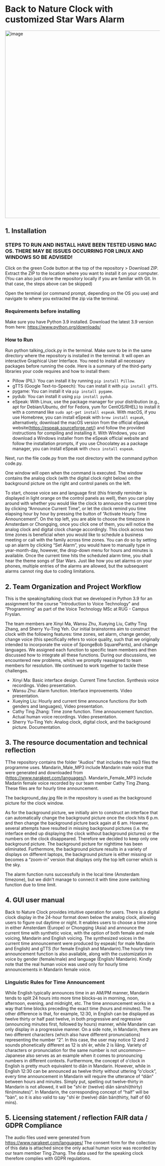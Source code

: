 # Back to Nature Clock with customized Star Wars Alarm ### 


<img width="611" alt="image" src="https://github.com/xuliu15/talking-clock/assets/144012055/2d18094a-1330-4a22-bf95-1cecabaedc98">



## 1. Installation
### STEPS TO RUN AND INSTALL HAVE BEEN TESTED USING MAC OS. THERE MAY BE ISSUES OCCURRING FOR LINUX AND WINDOWS SO BE ADVISED! 

Click on the green Code button at the top of the repository > Download ZIP.
Extract the ZIP to the location where you want to install it on your computer.
(You can also just clone the repository locally if you are familiar with Git. In that case, the steps above can be skipped)

Open the terminal (or command prompt, depending on the OS you use) and navigate to where you extracted the zip via the terminal.

### Requirements before installing  
Make sure you have Python 3.9 installed. Download the latest 3.9 version from here: https://www.python.org/downloads/

### How to Run  
Run python talking_clock.py in the terminal. Make sure to be in the same directory where the repository is installed in the terminal. It will open an interactive Graphical User Interface.
You need to install all necessary packages before running the code. Here is a summary of the third-party libraries your code requires and how to install them:
- Pillow (PIL): You can install it by running `pip install Pillow`.
- gTTS (Google Text-to-Speech): You can install it with `pip install gTTS`.
- pygame: You can install it via `pip install pygame`.
- pydub: You can install it using `pip install pydub`.
- eSpeak: With Linux, use the package manager for your distribution (e.g., apt for Debian/Ubuntu, dnf for Fedora, yum for CentOS/RHEL) to install it with a command like `sudo apt-get install espeak`. With macOS, if you use Homebrew, you can install eSpeak with `brew install espeak`, alternatively, download the macOS version from the official eSpeak website(https://espeak.sourceforge.net/) and follow the provided instructions for compiling and installing it. With Windows, you can download a Windows installer from the eSpeak official website and follow the installation prompts, if you use Chocolatey as a package manager, you can install eSpeak with `choco install espeak`.
  
Next, run the file code.py from the root directory with the command python code.py.

One window will open when the command is executed. The window contains the analog clock (with the digital clock right below) on the background picture on the right and control panels on the left.

To start, choose voice sex and language first (this friendly reminder is displayed in light orange on the control panels as well), then you can play around with whether you would like the clock to announce the current time by clicking “Announce Current Time”, or let the clock remind you time elapsing hour by hour by pressing the button of “Activate Hourly Time Announcement”. On the top left, you are able to choose the timezone in Amsterdam or Chongqing, once you click one of them, you will notice the analog clock and digital clock change accordingly. This clock across two time zones is beneficial when you would like to schedule a business meeting or call with the family across time zones. You can do so by setting up an alarm by clicking “Set Alarm”, you would have to manually type in year-month-day, however, the drop-down menu for hours and minutes is available. Once the current time hits the scheduled alarm time, you shall hear the theme songs of Star Wars. Just like how you set alarms on your phones, multiple entries of the alarms are allowed, but the subsequent alarms cannot ring due to coding limitations. 

## 2. Team Organization and Project Workflow 

This is the speaking/talking clock that we developed in Python 3.9 for an assignment for the course "Introduction to Voice Technology" and “Programming” as part of the Voice Technology MSc at RUG - Campus Fryslan. 

The team members are Xinyi Ma, Wansu Zhu, Xueying Liu, Cathy Ting Zhang, and Sherry Yu-Ting Yeh. 
Our initial brainstorms aim to construct the clock with the following features: time zones, set alarm, change gender, change voice (this specifically refers to voice quality, such that we originally intended to incorporate the voice of SpongeBob SquarePants), and change languages. We assigned each function to specific team members and then discussed how to integrate all these functions. During our discussions, we encountered new problems, which we promptly reassigned to team members for resolution. We continued to work together to tackle these challenges.

- Xinyi Ma: Basic interface design. Current Time function. Synthesis voice recordings. Video presentation. 
- Wansu Zhu: Alarm function. Interface improvements. Video presentation. 
- Xueying Liu: Hourly and current time announce functions (for both genders and languages), Video presentation. 
- Cathy Ting Zhang: Time zone function. Time announcement function. Actual human voice recordings. Video presentation. 
- Sherry Yu-Ting Yeh: Analog clock, digital clock, and the background picture. Documentation.


## 3. The resource documentation and technical reflection


TThe repository contains the folder "Audios" that includes the mp3 files the programme uses. Mandarin_Male_MP3 include Mandarin male voice that were generated and downloaded from (https://www.narakeet.com/languages/). Mandarin_Female_MP3 include Madarin female voice recorded by our team member Cathy Ting Zhang. These files are for hourly time announcement. 


The background_day.jpg file in the repository is used as the background picture for the clock window.


As for the background picture, we initially aim to construct an interface that can automatically change the background picture once the clock hits 6 p.m. and then change the background picture back again at 6 am. However, several attempts have resulted in missing background pictures (i.e. the interface ended up displaying the clock without background pictures) or the numbers on the clock disappeared. Therefore we decided to keep only one background picture. The background picture for nighttime has been eliminated. Furthermore, the background picture results in a variety of displays on different laptops, the background picture is either missing or becomes a “zoom-in” version that displays only the top left corner which is the sky. 

The alarm function runs successfully in the local time (Amsterdam timezone), but we didn't manage to connect it with time zone switching function due to time limit. 

## 4. GUI user manual

Back to Nature Clock provides intuitive operation for users. There is a digital clock display in the 24-hour format down below the analog clock, allowing users to figure out daytime or night. It enables users to choose a time zone in either Amsterdam (Europe) or Chongqing (Asia) and announce the current time with synthetic voice, with the option of both female and male voicing, Mandarin and English voicing. The synthesized voices in the current time announcement were produced by espeak( for male Mandarin and English) and gTTS (for female English and Mandarin).The hourly time announcement function is also available, along with the customization in voice by gender (female/male) and language (English/ Mandarin). Kindly note that the real human voice was used only for hourly time announcements in Mandarin female voice. 

### Linguistic Rules for Time Announcement 
While English typically announces time in an AM/PM manner, Mandarin tends to split 24 hours into more time blocks–as in morning, noon, afternoon, evening, and midnight, etc.  The time announcement works in a way that time blocks preceding the exact time (hours and minutes). The other difference is that, for example, 12:30, in English can be displayed as twelve thirty or half past twelve, in both progressive and regressive (announcing minutes first, followed by hours) manner, while Mandarin can only display in a progressive manner.  On a side note, in Mandarin, there are two different characters (which also have different pronunciations) representing the number “2”. In this case, the user may notice 12 and 2 sounds phonetically different as 12  is shí èr, while 2 is liǎng. Variety of characters or pronunciation for the same number is not uncommon—Japanese also serves as an example when it comes to pronouncing numbers in different contexts. Furthermore, the concept of o'clock in English is pretty much equivalent to diǎn in Mandarin. However, while in English 12:30 can be announced as twelve thirty without uttering “o'clock”, every time announcement in Mandarin will require the utterance of “diǎn” between hours and minutes. Simply put, spelling out twelve-thirty in Mandarin is not allowed, it will be  "shí èr (twelve) diǎn sānshí(thirty) fēn(minutes)". In Mandarin, the corresponding concept of “half” will be "bàn", so it is also valid to say  "shí èr (twelve) diǎn bàn(thirty, half of 60 mins). 



## 5. Licensing statement / reflection FAIR data / GDPR Compliance
The audio files used were generated from  https://www.narakeet.com/languages/
The consent form for the collection of this data is attached since the only actual human voice was recorded by our team member Ting Zhang. 
The data used for the speaking clock therefore complies with GDPR regulations.


